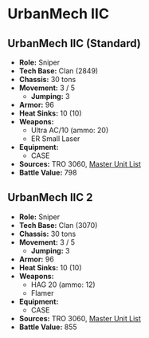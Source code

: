 # UrbanMech IIC
## UrbanMech IIC (Standard)
- **Role:** Sniper
- **Tech Base:** Clan (2849)
- **Chassis:** 30 tons
- **Movement:** 3 / 5
  - **Jumping:** 3
- **Armor:** 96
- **Heat Sinks:** 10 (10)
- **Weapons:**
  - Ultra AC/10 (ammo: 20)
  - ER Small Laser
- **Equipment:**
  - CASE
- **Sources:** TRO 3060, [Master Unit List](http://masterunitlist.info/Unit/Details/3361/urbanmech-iic-standard)
- **Battle Value:** 798

## UrbanMech IIC 2
- **Role:** Sniper
- **Tech Base:** Clan (3070)
- **Chassis:** 30 tons
- **Movement:** 3 / 5
  - **Jumping:** 3
- **Armor:** 96
- **Heat Sinks:** 10 (10)
- **Weapons:**
  - HAG 20 (ammo: 12)
  - Flamer
- **Equipment:**
  - CASE
- **Sources:** TRO 3060, [Master Unit List](http://masterunitlist.info/Unit/Details/3362/urbanmech-iic-2)
- **Battle Value:** 855

